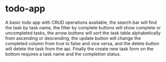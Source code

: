 # todo-app
 
A basic todo app with CRUD operations available, the search bar will find the task by task name, the filter by complete buttons will show complete or uncompleted tasks, the arrow buttons will sort the task table alphabetically from ascending or descending, the update button will change the completed column from true to false and vice versa, and the delete button will delete the task from the api. Finally the create new task form on the bottom requires a task name and the completion status.
